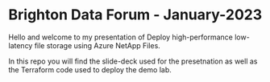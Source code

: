 # Brighton Data Forum - January-2023
Hello and welcome to my presentation of Deploy high-performance low-latency file storage using Azure NetApp Files.

In this repo you will find the slide-deck used for the presetnation as well as the Terraform code used to deploy the demo lab.
